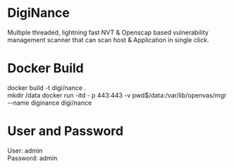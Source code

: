 # DigiNance  	
Multiple threaded, lightning fast NVT & Openscap based vulnerability management scanner that can scan host & Application in single click. 
# Docker Build 
docker build -t digi/nance .  
mkdir /data  docker run -itd - p 443:443 -v pwd$/data:/var/lib/openvas/mgr --name diginance digi/nance  
# User and Password
User: admin  
Password: admin
